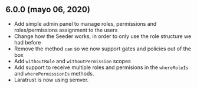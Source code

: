 ## 6.0.0 (mayo 06, 2020)
- Add simple admin panel to manage roles, permissions and roles/permissions assignment to the users
- Change how the Seeder works, in order to only use the role structure we had before
- Remove the method `can` so we now support gates and policies out of the box
- Add `withoutRole` and `withoutPermission` scopes
- Add support to receive multiple roles and permisions in the `whereRoleIs` and `wherePermissionIs` methods.
- Laratrust is now using semver.


